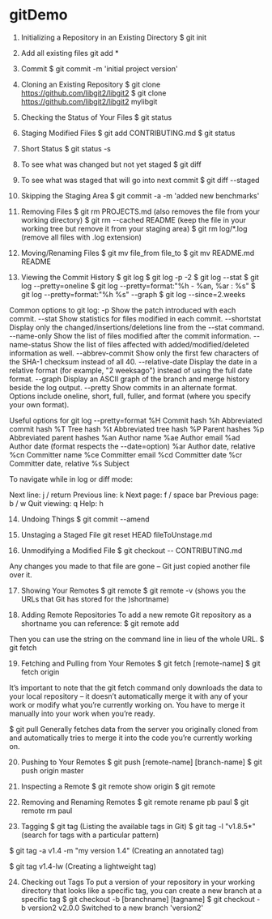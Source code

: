# gitDemo

1. Initializing a Repository in an Existing Directory
$ git init

2. Add all existing files
git add *

3. Commit
$ git commit -m 'initial project version'

4. Cloning an Existing Repository
$ git clone https://github.com/libgit2/libgit2
$ git clone https://github.com/libgit2/libgit2 mylibgit

5. Checking the Status of Your Files
$ git status

6. Staging Modified Files
$ git add CONTRIBUTING.md
$ git status

7. Short Status
$ git status -s

8. To see what was changed but not yet staged
$ git diff

9. To see what was staged that will go into next commit
$ git diff --staged

10. Skipping the Staging Area
$ git commit -a -m 'added new benchmarks'

11. Removing Files
$ git rm PROJECTS.md       (also removes the file from your working directory)
$ git rm --cached README   (keep the file in your working tree but remove it from your staging area)
$ git rm log/\*.log        (remove all files with .log extension)

12. Moving/Renaming Files
$ git mv file_from file_to
$ git mv README.md README

13. Viewing the Commit History
$ git log
$ git log -p -2
$ git log --stat
$ git log --pretty=oneline
$ git log --pretty=format:"%h - %an, %ar : %s"
$ git log --pretty=format:"%h %s" --graph
$ git log --since=2.weeks

Common options to git log:
-p               Show the patch introduced with each commit.
--stat           Show statistics for files modified in each commit.
--shortstat      Display only the changed/insertions/deletions line from the --stat command.
--name-only      Show the list of files modified after the commit information.
--name-status    Show the list of files affected with added/modified/deleted information as well.
--abbrev-commit  Show only the first few characters of the SHA-1 checksum instead of all 40.
--relative-date  Display the date in a relative format (for example, "2 weeksago") instead of using the full date format.
--graph          Display an ASCII graph of the branch and merge history beside the log output.
--pretty         Show commits in an alternate format. Options include oneline, short, full, fuller, and format (where you specify your own format).

Useful options for git log --pretty=format
%H    Commit hash
%h    Abbreviated commit hash
%T    Tree hash
%t    Abbreviated tree hash
%P    Parent hashes
%p    Abbreviated parent hashes
%an   Author name
%ae   Author email
%ad   Author date (format respects the --date=option)
%ar   Author date, relative
%cn   Committer name
%ce   Committer email
%cd   Committer date
%cr   Committer date, relative
%s    Subject

To navigate while in log or diff mode:

Next line:        j / return
Previous line:    k
Next page:        f / space bar
Previous page:    b / w
Quit viewing:     q
Help:             h


14. Undoing Things
$ git commit --amend

15. Unstaging a Staged File
git reset HEAD fileToUnstage.md

16. Unmodifying a Modified File
$ git checkout -- CONTRIBUTING.md

Any changes you made to that file are gone – Git just copied another file over it.

17. Showing Your Remotes
$ git remote
$ git remote -v (shows you the URLs that Git has stored for the )shortname)

18. Adding Remote Repositories
To add a new remote Git repository as a shortname you can reference:
$ git remote add <shortname> <url>

Then you can use the string <shortname> on the command line in lieu of the whole URL.
$ git fetch <shortname>

19. Fetching and Pulling from Your Remotes
$ git fetch [remote-name]
$ git fetch origin

It’s important to note that the git fetch command only downloads the data to your local repository – it doesn’t automatically merge it with any of your work or modify what you’re currently working on. You have to merge it manually into your work when you’re ready.

$ git pull 
Generally fetches data from the server you originally cloned from and automatically tries to merge it into the code you’re currently working on.

20. Pushing to Your Remotes
$ git push [remote-name] [branch-name]
$ git push origin master

21. Inspecting a Remote
$ git remote show origin
$ git remote

22. Removing and Renaming Remotes
$ git remote rename pb paul
$ git remote rm paul

23. Tagging
$ git tag (Listing the available tags in Git)
$ git tag -l "v1.8.5*" (search for tags with a particular pattern)

$ git tag -a v1.4 -m "my version 1.4" (Creating an annotated tag)

$ git tag v1.4-lw (Creating a lightweight tag)

24. Checking out Tags
To put a version of your repository in your working directory that looks like a specific tag, you can create a new branch at a specific tag
$ git checkout -b [branchname] [tagname]
$ git checkout -b version2 v2.0.0
Switched to a new branch 'version2'

